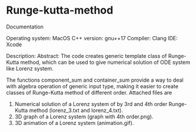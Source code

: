 # Runge-kutta-method
Documentation

Operating system: MacOS
C++ version: gnu++17
Compiler: Clang
IDE: Xcode

Description: 
 Abstract:
 The code creates generic template class of Runge-Kutta method, which can be used to give numerical solution of ODE system like Lorenz system.
 
 The functions component_sum and container_sum provide a way to deal with algebra operation of generic input type, making it easier to create classes of Runge-Kutta method of different order.
 Attached files are 
1. Numerical solution of a Lorenz system of by 3rd and 4th order Runge-Kutta method (lorenz_3.txt and lorenz_4.txt).
2. 3D graph of a Lorenz system (graph with 4th order.png).
3. 3D animation of a Lorenz system (animation.gif).
